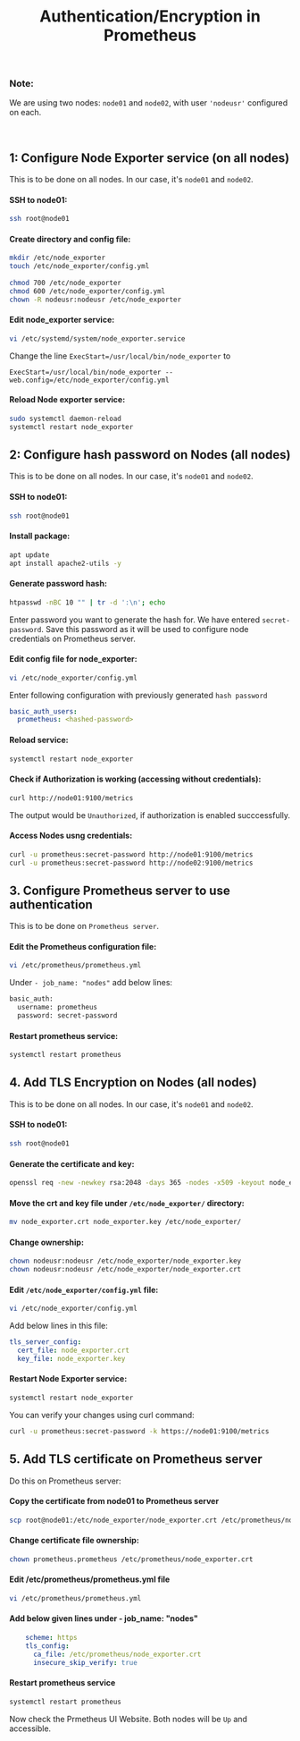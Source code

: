 # <center>Authentication/Encryption in Prometheus</center>

<br>

### Note: 
We are using two nodes: `node01` and `node02`, with user `'nodeusr'` configured on each.

<br>

## 1: Configure Node Exporter service (on all nodes)

This is to be done on all nodes. In our case, it's `node01` and `node02`. 

#### SSH to node01:
```bash
ssh root@node01
```

#### Create directory and config file:
```bash
mkdir /etc/node_exporter
touch /etc/node_exporter/config.yml
    
chmod 700 /etc/node_exporter
chmod 600 /etc/node_exporter/config.yml 
chown -R nodeusr:nodeusr /etc/node_exporter
```
#### Edit node_exporter service:
```bash
vi /etc/systemd/system/node_exporter.service 
```

Change the line `ExecStart=/usr/local/bin/node_exporter` to
```
ExecStart=/usr/local/bin/node_exporter --web.config=/etc/node_exporter/config.yml
```

#### Reload Node exporter service:
```bash
sudo systemctl daemon-reload 
systemctl restart node_exporter
```

## 2: Configure hash password on Nodes (all nodes)

This is to be done on all nodes. In our case, it's `node01` and `node02`. 

#### SSH to node01:
```bash
ssh root@node01
```

#### Install package:
```bash
apt update
apt install apache2-utils -y
```


#### Generate password hash:
```bash
htpasswd -nBC 10 "" | tr -d ':\n'; echo
```
Enter password you want to generate the hash for. We have entered `secret-password`. Save this password as it will be used to configure node credentials on Prometheus server.


#### Edit config file for node_exporter:
```bash
vi /etc/node_exporter/config.yml 
```
Enter following configuration with previously generated `hash password`
```yaml
basic_auth_users:
  prometheus: <hashed-password>
```


#### Reload service:
```bash
systemctl restart node_exporter
```

#### Check if Authorization is working (accessing without credentials):
```bash
curl http://node01:9100/metrics
```
The output would be `Unauthorized`, if authorization is enabled succcessfully.


#### Access Nodes usng credentials:
```bash
curl -u prometheus:secret-password http://node01:9100/metrics
curl -u prometheus:secret-password http://node02:9100/metrics
```

## 3. Configure Prometheus server to use authentication

This is to be done on `Prometheus server`.

#### Edit the Prometheus configuration file:

```bash
vi /etc/prometheus/prometheus.yml
```

Under `- job_name: "nodes"` add below lines:
```bash
basic_auth:
  username: prometheus
  password: secret-password
```

#### Restart prometheus service:
```bash
systemctl restart prometheus
```

## 4. Add TLS Encryption on Nodes (all nodes)

This is to be done on all nodes. In our case, it's `node01` and `node02`. 

#### SSH to node01:
```bash
ssh root@node01
```

#### Generate the certificate and key:
```bash
openssl req -new -newkey rsa:2048 -days 365 -nodes -x509 -keyout node_exporter.key -out node_exporter.crt -subj "/C=US/ST=California/L=Oakland/O=MyOrg/CN=localhost" -addext "subjectAltName = DNS:localhost"
```


#### Move the crt and key file under `/etc/node_exporter/` directory:
```bash
mv node_exporter.crt node_exporter.key /etc/node_exporter/
```


#### Change ownership:
```bash
chown nodeusr:nodeusr /etc/node_exporter/node_exporter.key
chown nodeusr:nodeusr /etc/node_exporter/node_exporter.crt
```

#### Edit `/etc/node_exporter/config.yml` file:
```bash
vi /etc/node_exporter/config.yml
```

Add below lines in this file:
```yaml
tls_server_config:
  cert_file: node_exporter.crt
  key_file: node_exporter.key
```


#### Restart Node Exporter service:
```bash
systemctl restart node_exporter
```

You can verify your changes using curl command:
```bash
curl -u prometheus:secret-password -k https://node01:9100/metrics
```

## 5. Add TLS certificate on Prometheus server
Do this on Prometheus server:

#### Copy the certificate from node01 to Prometheus server
```bash
scp root@node01:/etc/node_exporter/node_exporter.crt /etc/prometheus/node_exporter.crt
```


#### Change certificate file ownership:
```bash
chown prometheus.prometheus /etc/prometheus/node_exporter.crt
```


#### Edit /etc/prometheus/prometheus.yml file

```bash
vi /etc/prometheus/prometheus.yml 
```


#### Add below given lines under - job_name: "nodes"

```yaml
    scheme: https
    tls_config:
      ca_file: /etc/prometheus/node_exporter.crt
      insecure_skip_verify: true
```


#### Restart prometheus service
```bash
systemctl restart prometheus
```

Now check the Prmetheus UI Website. Both nodes will be `Up` and accessible.